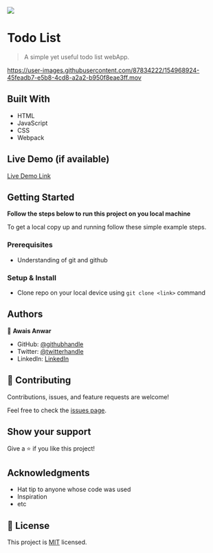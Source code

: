 ![](https://img.shields.io/badge/Microverse-blueviolet)

# Todo List

> A simple yet useful todo list webApp.



https://user-images.githubusercontent.com/87834222/154968924-45feadb7-e5b8-4cd8-a2a2-b950f8eae3ff.mov




## Built With

- HTML
- JavaScript
- CSS
- Webpack

## Live Demo (if available)

[Live Demo Link](https://awaisanwar544.github.io/todo-list/)

## Getting Started

**Follow the steps below to run this project on you local machine**


To get a local copy up and running follow these simple example steps.

### Prerequisites
- Understanding of git and github
### Setup & Install
- Clone repo on your local device using `git clone <link>` command

## Authors

👤 **Awais Anwar**

- GitHub: [@githubhandle](https://github.com/awaisanwar544)
- Twitter: [@twitterhandle](https://twitter.com/AwaisAnwar47)
- LinkedIn: [LinkedIn](https://www.linkedin.com/in/awaisanwar544/)

## 🤝 Contributing

Contributions, issues, and feature requests are welcome!

Feel free to check the [issues page](../../issues/).

## Show your support

Give a ⭐️ if you like this project!

## Acknowledgments

- Hat tip to anyone whose code was used
- Inspiration
- etc

## 📝 License

This project is [MIT](./MIT.md) licensed.
